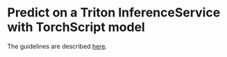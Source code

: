 # Predict on a Triton InferenceService with TorchScript model
The guidelines are described [here](https://github.com/kserve/website/tree/main/docs/modelserving/v1beta1/triton/torchscript).
